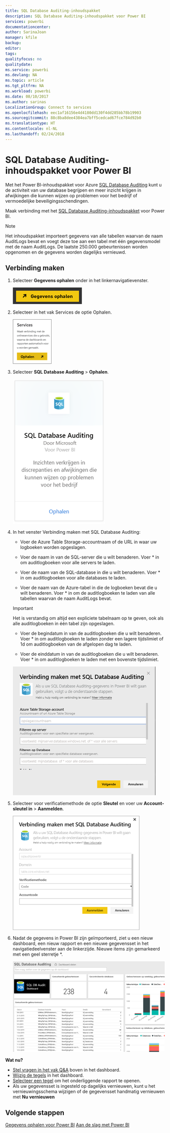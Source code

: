 ```yaml
---
title: SQL Database Auditing-inhoudspakket
description: SQL Database Auditing-inhoudspakket voor Power BI
services: powerbi
documentationcenter: 
author: SarinaJoan
manager: kfile
backup: 
editor: 
tags: 
qualityfocus: no
qualitydate: 
ms.service: powerbi
ms.devlang: NA
ms.topic: article
ms.tgt_pltfrm: NA
ms.workload: powerbi
ms.date: 08/10/2017
ms.author: sarinas
LocalizationGroup: Connect to services
ms.openlocfilehash: eec1af16156e4d4180dd130f4dd285bb78b19903
ms.sourcegitcommit: 88c8ba8dee4384ea7bff5cedcad67fce784d92b0
ms.translationtype: HT
ms.contentlocale: nl-NL
ms.lasthandoff: 02/24/2018
---
```

# <a name="sql-database-auditing-content-pack-for-power-bi"></a>SQL Database Auditing-inhoudspakket voor Power BI
Met het Power BI-inhoudspakket voor Azure [SQL Database Auditing](http://azure.microsoft.com/documentation/articles/sql-database-auditing-get-started/) kunt u de activiteit van uw database begrijpen en meer inzicht krijgen in afwijkingen die kunnen wijzen op problemen voor het bedrijf of vermoedelijke beveiligingsschendingen. 

Maak verbinding met het [SQL Database Auditing-inhoudspakket](https://app.powerbi.com/getdata/services/sql-db-auditing) voor Power BI.

>[!NOTE]
>Het inhoudspakket importeert gegevens van alle tabellen waarvan de naam AuditLogs bevat en voegt deze toe aan een tabel met één gegevensmodel met de naam AuditLogs. De laatste 250.000 gebeurtenissen worden opgenomen en de gegevens worden dagelijks vernieuwd.

## <a name="how-to-connect"></a>Verbinding maken
1. Selecteer **Gegevens ophalen** onder in het linkernavigatievenster.
   
   ![](media/service-connect-to-azure-sql-database-auditing/pbi_getdata.png) 
2. Selecteer in het vak Services de optie Ophalen.
   
   ![](media/service-connect-to-azure-sql-database-auditing/pbi_getservices.png) 
3. Selecteer **SQL Database Auditing** \> **Ophalen**.
   
   ![](media/service-connect-to-azure-sql-database-auditing/sqldbaudit.png)
4. In het venster Verbinding maken met SQL Database Auditing:
   
   - Voer de Azure Table Storage-accountnaam of de URL in waar uw logboeken worden opgeslagen.
   
   - Voer de naam in van de SQL-server die u wilt benaderen. Voer \* in om auditlogboeken voor alle servers te laden.
   
   - Voer de naam van de SQL-database in die u wilt benaderen. Voer \* in om auditlogboeken voor alle databases te laden.
   
   - Voer de naam van de Azure-tabel in die de logboeken bevat die u wilt benaderen. Voer \* in om de auditlogboeken te laden van alle tabellen waarvan de naam AuditLogs bevat.
   
   >[!IMPORTANT]
   >Het is verstandig om altijd een expliciete tabelnaam op te geven, ook als alle auditlogboeken in één tabel zijn opgeslagen.
   
   - Voer de begindatum in van de auditlogboeken die u wilt benaderen. Voer \* in om auditlogboeken te laden zonder een lagere tijdslimiet of 1d om auditlogboeken van de afgelopen dag te laden.
   
   - Voer de einddatum in van de auditlogboeken die u wilt benaderen. Voer \* in om auditlogboeken te laden met een bovenste tijdslimiet.
   
   ![](media/service-connect-to-azure-sql-database-auditing/dbauditing_param.png)
5. Selecteer voor verificatiemethode de optie **Sleutel** en voer uw **Account-sleutel in** \> **Aanmelden**.
   
   ![](media/service-connect-to-azure-sql-database-auditing/pbi_sqlauditing3.png)
6. Nadat de gegevens in Power BI zijn geïmporteerd, ziet u een nieuw dashboard, een nieuw rapport en een nieuwe gegevensset in het navigatiedeelvenster aan de linkerzijde. Nieuwe items zijn gemarkeerd met een geel sterretje \*.
   
   ![](media/service-connect-to-azure-sql-database-auditing/pbi_sqldbauditingnewdash.png)

**Wat nu?**

* [Stel vragen in het vak Q&A](power-bi-q-and-a.md) boven in het dashboard.
* [Wijzig de tegels](service-dashboard-edit-tile.md) in het dashboard.
* [Selecteer een tegel](service-dashboard-tiles.md) om het onderliggende rapport te openen.
* Als uw gegevensset is ingesteld op dagelijks vernieuwen, kunt u het vernieuwingsschema wijzigen of de gegevensset handmatig vernieuwen met **Nu vernieuwen**

## <a name="next-steps"></a>Volgende stappen
[Gegevens ophalen voor Power BI](service-get-data.md)
[Aan de slag met Power BI](service-get-started.md)
